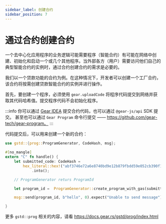 ```yaml
---
sidebar_label: 创建合约
sidebar_position: 7
---
```


# 通过合约创建合约

一个去中心化应用程序的业务逻辑可能需要程序（智能合约）有可能在网络中创建、初始化和启动一个或几个其他程序。当外部各方（用户）需要访问他们自己的典型智能合约的实例时，通过合约创建合约的需求是必要的。

我们以一个贷款功能的合约为例。在这种情况下，开发者可以创建一个工厂合约，该合约将按需创建贷款智能合约的实例并进行操作。

首先，要创建一个程序，必须使用 `gear.uploadCode` 将程序代码提交到网络并获取其代码哈希值。提交程序代码不会初始化程序。

:::info
你可以通过 [Gear IDEA](https://idea.gear-tech.io/) 提交合约代码，也可以通过 `@gear-js/api` SDK 提交。
甚至也可以通过 `Gear Program` 命令行提交 —— https://github.com/gear-tech/gear-program。
:::

代码提交后，可以用来创建一个新的合约：

```rust
use gstd::{prog::ProgramGenerator, CodeHash, msg};

#[no_mangle]
extern "C" fn handle() {
    let submitted_code: CodeHash =
        hex_literal::hex!("abf3746e72a6e8740bd9e12b879fbdd59e052cb390f116454e9116c22021ae4a")
            .into();

    // ProgramGenerator returs ProgramId

    let program_id =  ProgramGenerator::create_program_with_gas(submitted_code, b"payload", 10_000_000_000, 0).unwrap();

    msg::send(program_id, b"hello", 0).expect("Unable to send message");

}
```

更多 `gstd::prog` 相关的内容，请看 https://docs.gear.rs/gstd/prog/index.html
